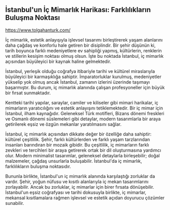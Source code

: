 ## İstanbul'un İç Mimarlık Harikası: Farklılıkların Buluşma Noktası

https://www.tolgahanturk.com/


İç mimarlık, estetik anlayışıyla işlevsel tasarımı birleştirerek yaşam alanlarını daha çağdaş ve konforlu hale getiren bir disiplindir. Bir şehir düşünün ki, tarih boyunca farklı medeniyetlere ev sahipliği yapmış, kültürlerin, renklerin ve stillerin kesişim noktası olmuş olsun. İşte bu noktada İstanbul, iç mimarlık açısından büyüleyici bir kaynak haline gelmektedir.

İstanbul, yerleşik olduğu coğrafya itibariyle tarihi ve kültürel miraslarıyla büyüleyici bir karmaşıklığa sahiptir. İmparatorluklar kurulmuş, medeniyetler yükselip yok olmuş ancak İstanbul, zamanın izlerini üzerinde taşımayı başarmıştır. Bu durum, iç mimarlık alanında çalışan profesyoneller için büyük bir fırsat sunmaktadır.

Kentteki tarihi yapılar, saraylar, camiler ve kiliseler gibi mimari harikalar, iç mimarların yaratıcılığını ve estetik anlayışını tetiklemektedir. Bir iç mimar için İstanbul, ilham kaynağıdır. Geleneksel Türk motifleri, Bizans dönemi freskleri ve Osmanlı dönemi süslemeleri gibi detaylar, modern tasarımlarla bir araya getirilerek eşsiz ve özgün mekanlar yaratılmasını sağlar.

İstanbul, iç mimarlık açısından dikkate değer bir özelliğe daha sahiptir: kültürel çeşitlilik. Şehir, farklı kültürlerden ve farklı yaşam tarzlarından insanları barındıran bir mozaik gibidir. Bu çeşitlilik, iç mimarların farklı zevkleri ve tercihleri bir araya getirerek ortak bir dil oluşturmasına yardımcı olur. Modern minimalist tasarımlar, geleneksel detaylarla birleşebilir; doğal malzemeler, çağdaş unsurlarla buluşabilir. İstanbul'da iç mimarlık, farklılıkların buluşma noktasıdır.

Bununla birlikte, İstanbul'un iç mimarlık alanında karşılaştığı zorluklar da vardır. Şehir, yoğun nüfusu ve kısıtlı alanlarıyla iç mekan tasarımlarını zorlayabilir. Ancak bu zorluklar, iç mimarlar için birer fırsata dönüşebilir. İstanbul'un eşsiz coğrafyası ve tarihi dokusuyla birlikte, iç mimarlar, mekansal kısıtlamalara rağmen işlevsel ve estetik açıdan doyurucu çözümler sunabilir.

